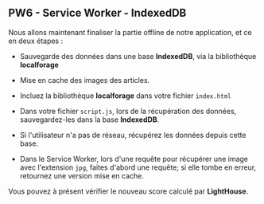 ## PW6 - Service Worker - IndexedDB

Nous allons maintenant finaliser la partie offline de notre application, et ce en deux étapes :

* Sauvegarde des données dans une base **IndexedDB**, via la bibliothèque **localforage**
* Mise en cache des images des articles.

* Incluez la bibliothèque **localforage** dans votre fichier `index.html`
* Dans votre fichier `script.js`, lors de la récupération des données, sauvegardez-les dans la base **IndexedDB**.
* Si l'utilisateur n'a pas de réseau, récupérez les données depuis cette base.
* Dans le Service Worker, lors d'une requête pour récupérer une image avec l'extension `jpg`, faites d'abord une requête; si elle tombe en erreur, retournez une version mise en cache.

Vous pouvez à présent vérifier le nouveau score calculé par **LightHouse**.